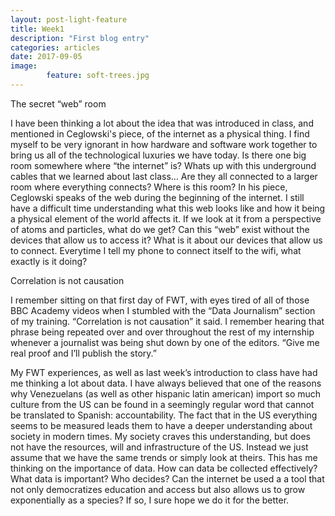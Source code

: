 ```yaml
---
layout: post-light-feature
title: Week1
description: "First blog entry"
categories: articles
date: 2017-09-05
image: 
        feature: soft-trees.jpg
---
```

The secret “web” room

I have been thinking a lot about the idea that was introduced in class, and mentioned in Ceglowski's piece, of the internet as a physical thing. I find myself to be very ignorant in how hardware and software work together to bring us all of the technological luxuries we have today. Is there one big room somewhere where “the internet” is? Whats up with this underground cables that we learned about last class… Are they all connected to a larger room where everything connects? Where is this room? In his piece, Ceglowski speaks of the web during the beginning of the internet. I still have a difficult time understanding what this web looks like and how it being a physical element of the world affects it. If we look at it from a perspective of atoms and particles, what do we get? Can this “web” exist without the devices that allow us to access it? What is it about our devices that allow us to connect. Everytime I tell my phone to connect itself to the wifi, what exactly is it doing? 


Correlation is not causation

I remember sitting on that first day of FWT, with eyes tired of all of those BBC Academy videos when I stumbled with the “Data Journalism” section of my training. “Correlation is not causation” it said. I remember hearing that phrase being repeated over and over throughout the rest of my internship whenever a journalist was being shut down by one of the editors. “Give me real proof and I’ll publish the story.”

My FWT experiences, as well as last week’s introduction to class have had me thinking a lot about data. I have always believed that one of the reasons why Venezuelans (as well as other hispanic latin american) import so much culture from the US can be found in a seemingly regular word that cannot be translated to Spanish: accountability. The fact that in the US everything seems to be measured leads them to have a deeper understanding about society in modern times. My society craves this understanding, but does not have the resources, will and infrastructure of the US. Instead we just assume that we have the same trends or simply look at theirs. This has me thinking on the importance of data. How can data be collected effectively? What data is important? Who decides? Can the internet be used a a tool that not only democratizes education and access but also allows us to grow exponentially as a species? If so, I sure hope we do it for the better. 



